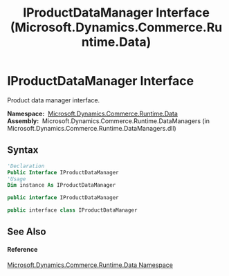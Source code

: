 ﻿---
title: IProductDataManager Interface (Microsoft.Dynamics.Commerce.Runtime.Data)
TOCTitle: IProductDataManager Interface
ms:assetid: T:Microsoft.Dynamics.Commerce.Runtime.Data.IProductDataManager
ms:mtpsurl: https://technet.microsoft.com/en-us/library/microsoft.dynamics.commerce.runtime.data.iproductdatamanager(v=AX.60)
ms:contentKeyID: 62212242
ms.date: 05/18/2015
mtps_version: v=AX.60
f1_keywords:
- Microsoft.Dynamics.Commerce.Runtime.Data.IProductDataManager
dev_langs:
- CSharp
- C++
- VB
---

# IProductDataManager Interface

Product data manager interface.

**Namespace:**  [Microsoft.Dynamics.Commerce.Runtime.Data](microsoft-dynamics-commerce-runtime-data-namespace.md)  
**Assembly:**  Microsoft.Dynamics.Commerce.Runtime.DataManagers (in Microsoft.Dynamics.Commerce.Runtime.DataManagers.dll)

## Syntax

``` vb
'Declaration
Public Interface IProductDataManager
'Usage
Dim instance As IProductDataManager
```

``` csharp
public interface IProductDataManager
```

``` c++
public interface class IProductDataManager
```

## See Also

#### Reference

[Microsoft.Dynamics.Commerce.Runtime.Data Namespace](microsoft-dynamics-commerce-runtime-data-namespace.md)

